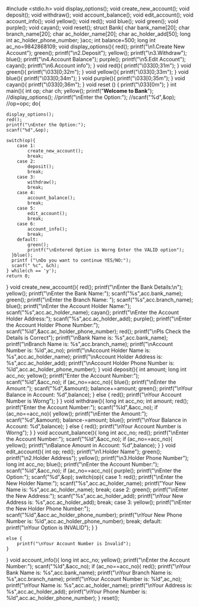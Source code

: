 #include <stdio.h>
void display_options();
void create_new_account();
void deposit();
void withdraw();
void account_balance();
void edit_account();
void account_info();
void yellow();
void red();
void blue();
void green();
void purple();
void cayan();
void reset();
struct Bank{
	char bank_name[20];
	char branch_name[20];
	char ac_holder_name[20];
	char ac_holder_add[50];
	long int ac_holder_phone_number;
}acc;
int balance=500;
long int ac_no=9842868109;
void display_options(){
    red();
	printf("\n1.Create New Account");
	green();
	printf("\n2.Deposit");
	yellow();
	printf("\n3.Withdraw");
	blue();
	printf("\n4.Account Balance");
	purple();
	printf("\n5.Edit Account");
	cayan();
	printf("\n6.Account info");
}
void red(){
    printf("\033[0;31m");
}
void green(){
    printf("\033[0;32m");
}
void yellow(){
    printf("\033[0;33m");
}
void blue(){
    printf("\033[0;34m");
}
void purple(){
    printf("\033[0;35m");
}
void cayan(){
    printf("\033[0;36m");
}
void reset () {
  printf("\033[0m");
}
int main(){
	int op;
	char ch;
	yellow();
	printf("**********Welcome to Bank**********");
	//display_options();
	//printf("\nEnter the Option:");
	//scanf("%d",&op);
	//op=opc;
	do{
		
	display_options();
	red();
	printf("\nEnter the Option:");
	scanf("%d",&op);
		
	switch(op){
		case 1:
			create_new_account();
			break;
		case 2:
			deposit();
			break;
		case 3:
			withdraw();
			break;
		case 4:
			account_balance();
			break;
		case 5:
			edit_account();
			break;
		case 6:
			account_info();
			break;
		default:
		    green();
			printf("\nEntered Option is Worng Enter the VALID option");
	  }blue();
	  printf ("\nDo you want to continue YES/NO:"); 
	  scanf(" %c", &ch);
    } while(ch == 'y');
	return 0;
}
void create_new_account(){
    red();
	printf("\nEnter the Bank Details:\n");
    yellow();
    printf("\nEnter the Bank Name:");
    scanf("%s",acc.bank_name);
    green();
    printf("\nEnter the Branch Name: ");
    scanf("%s",acc.branch_name);
    blue();
    printf("\nEnter the Account Holder Name:");
    scanf("%s",acc.ac_holder_name);
    cayan();
    printf("\nEnter the Account Holder Address:");
    scanf("%s",acc.ac_holder_add);
    purple();
    printf("\nEnter the Account Holder Phone Number:");
    scanf("%ld",&acc.ac_holder_phone_number);
	red();
	printf("\nPls Check the Details is Correct");
	printf("\nBank Name is: %s",acc.bank_name);
	printf("\nBranch Name is: %s",acc.branch_name);
	printf("\nAccount Number is: %ld",ac_no);
	printf("\nAccount Holder Name is: %s",acc.ac_holder_name);
	printf("\nAccount Holder Address is: %s",acc.ac_holder_add);
	printf("\nAccount Holder Phone Number is: %ld",acc.ac_holder_phone_number);
}
void deposit(){
	int amount;
	long int acc_no;
	yellow();
	printf("Enter the Account Number:");
	scanf("%ld",&acc_no);
	if (ac_no==acc_no){
		blue();
		printf("\nEnter the Amount:");
		scanf("%d",&amount);
		balance+=amount;
		green();
		printf("\nYour Balance in Account: %d",balance);
	}
	else {
		red();
		printf("\nYour Account Number is Worng");
	}
}
void withdraw(){
	long int acc_no;
	int amount;
    red();
	printf("Enter the Account Number:");
	scanf("%ld",&acc_no);
	if (ac_no==acc_no){
		yellow();
		printf("\nEnter the Amount:");
		scanf("%d",&amount);
		balance-=amount;
		blue();
		printf("\nYour Balance in Account: %d",balance);
	}
	else {
	    red();
		printf("\nYour Account Number is Worng");
	}
}
void account_balance(){
	long int acc_no;
	red();
	printf("\nEnter the Account Number:");
	scanf("%ld",&acc_no);
	if (ac_no==acc_no){
	yellow();
	printf("\nBalance Amount in Account: %d",balance);
	}
}
void edit_account(){
	int op;
	red();
	printf("\n1.Holder Name");
	green();
	printf("\n2.Holder Address");
	yellow();
	printf("\n3.Holder Phone Number");
	long int acc_no;
	blue();
	printf("\nEnter the Account Number:");
	scanf("%ld",&acc_no);
	if (ac_no==acc_no){
	purple();
	printf("\nEnter the Option:");
	scanf("%d",&op);
	switch(op){
		case 1:
		    red();
			printf("\nEnter the New Holder Name:");
			scanf("%s",acc.ac_holder_name);
			printf("Your New Name is: %s",acc.ac_holder_name);
			break;
		case 2:
		    green();
			printf("\nEnter the New Address:");
			scanf("%s",acc.ac_holder_add);
			printf("\nYour New Address is: %s",acc.ac_holder_add);
			break;
		case 3:
		    yellow();
			printf("\nEnter the New Holder Phone Number:");
			scanf("%ld",&acc.ac_holder_phone_number);
			printf("\nYour New Phone Number is: %ld",acc.ac_holder_phone_number);
			break;
		default:
			printf("\nYour Option is INVALID");
		}
	}
		
	else {
		printf("\nYour Account Number is Invalid");
	}
}
void account_info(){
	long int acc_no;
	yellow();
	printf("\nEnter the Account Number:");
	scanf("%ld",&acc_no);
	if (ac_no==acc_no){
	red();
	printf("\nYour Bank Name is: %s",acc.bank_name);
	printf("\nYour Branch Name is: %s",acc.branch_name);
	printf("\nYour Account Number is: %ld",ac_no);
	printf("\nYour Name is: %s",acc.ac_holder_name);
	printf("\nYour Address is: %s",acc.ac_holder_add);
	printf("\nYour Phone Number is: %ld",acc.ac_holder_phone_number);
	}
	reset();
